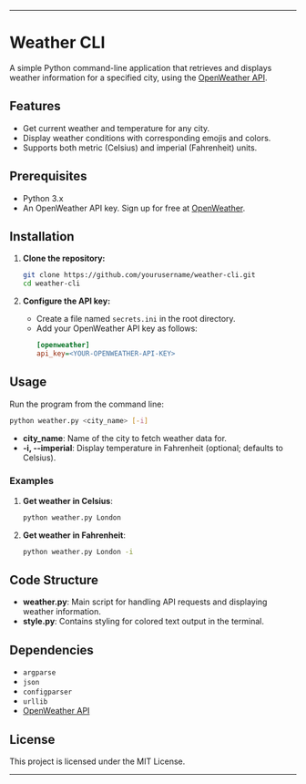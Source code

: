 
---

# Weather CLI

A simple Python command-line application that retrieves and displays weather information for a specified city, using the [OpenWeather API](https://openweathermap.org/).

## Features

- Get current weather and temperature for any city.
- Display weather conditions with corresponding emojis and colors.
- Supports both metric (Celsius) and imperial (Fahrenheit) units.

## Prerequisites

- Python 3.x
- An OpenWeather API key. Sign up for free at [OpenWeather](https://home.openweathermap.org/users/sign_up).

## Installation

1. **Clone the repository:**
   ```bash
   git clone https://github.com/yourusername/weather-cli.git
   cd weather-cli
   ```

2. **Configure the API key:**
   - Create a file named `secrets.ini` in the root directory.
   - Add your OpenWeather API key as follows:
     ```ini
     [openweather]
     api_key=<YOUR-OPENWEATHER-API-KEY>
     ```

## Usage

Run the program from the command line:

```bash
python weather.py <city_name> [-i]
```

- **city_name**: Name of the city to fetch weather data for.
- **-i, --imperial**: Display temperature in Fahrenheit (optional; defaults to Celsius).

### Examples

1. **Get weather in Celsius**:
   ```bash
   python weather.py London
   ```

2. **Get weather in Fahrenheit**:
   ```bash
   python weather.py London -i
   ```

## Code Structure

- **weather.py**: Main script for handling API requests and displaying weather information.
- **style.py**: Contains styling for colored text output in the terminal.

## Dependencies

- `argparse`
- `json`
- `configparser`
- `urllib`
- [OpenWeather API](https://openweathermap.org/api)

## License

This project is licensed under the MIT License.

---